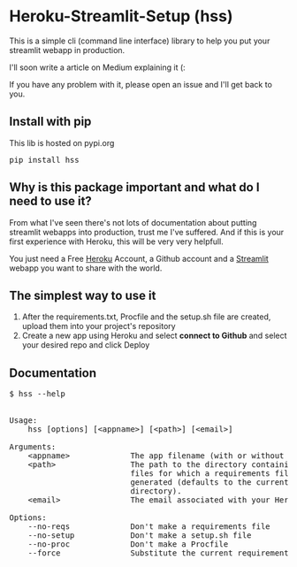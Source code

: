 # Heroku-Streamlit-Setup (hss)

This is a simple cli (command line interface) library to help you put your streamlit webapp in production.

I'll soon write a article on Medium explaining it (:

If you have any problem with it, please open an issue and I'll get back to you.

## Install with pip

This lib is hosted on pypi.org 
<pre>
pip install hss
</pre>

## Why is this package important and what do I need to use it?
From what I've seen there's not lots of documentation about putting streamlit webapps into production, trust me I've suffered. And if this is your first experience with Heroku, this will be very very helpfull.

You just need a Free [Heroku](https://www.heroku.com/) Account, a Github account and a [Streamlit](https://www.streamlit.io/) webapp you want to share with the world.

## The simplest way to use it

1. After the requirements.txt, Procfile and the setup.sh file are created, upload them into your project's repository
2. Create a new app using Heroku and select <b>connect to Github</b> and select your desired repo and click Deploy

## Documentation
<pre>
$ hss --help


Usage:
    hss [options] [&lt;appname&gt;] [&lt;path&gt;] [&lt;email&gt;]

Arguments:
    &lt;appname&gt;             The app filename (with or without .py).
    &lt;path&gt;                The path to the directory containing the application
                          files for which a requirements file should be
                          generated (defaults to the current working
                          directory).
    &lt;email&gt;               The email associated with your Heroku account.

Options:
    --no-reqs             Don't make a requirements file
    --no-setup            Don't make a setup.sh file
    --no-proc             Don't make a Procfile
    --force               Substitute the current requirements.txt.
</pre>
